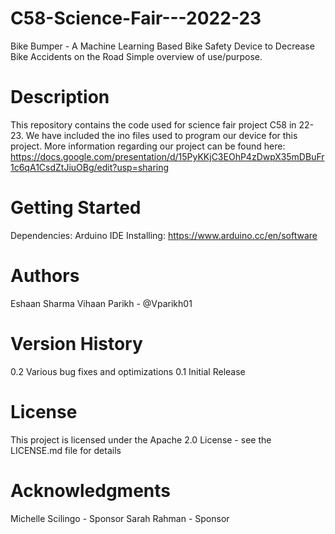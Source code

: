 # C58-Science-Fair---2022-23
Bike Bumper - A Machine Learning Based Bike Safety Device to Decrease Bike Accidents on the Road
Simple overview of use/purpose.

# Description
This repository contains the code used for science fair project C58 in 22-23. We have included the ino files used to program our device for this project. More information regarding our project can be found here: https://docs.google.com/presentation/d/15PyKKjC3EOhP4zDwpX35mDBuFr1c6qA1CsdZtJiuOBg/edit?usp=sharing

# Getting Started
Dependencies: 
Arduino IDE
Installing:
https://www.arduino.cc/en/software

# Authors
Eshaan Sharma
Vihaan Parikh - @Vparikh01

# Version History
0.2
Various bug fixes and optimizations
0.1
Initial Release

# License
This project is licensed under the Apache 2.0 License - see the LICENSE.md file for details

# Acknowledgments
Michelle Scilingo - Sponsor
Sarah Rahman - Sponsor
